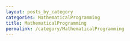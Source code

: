 ```yaml
---
layout: posts_by_category
categories: MathematicalProgramming
title: MathematicalProgramming
permalink: /category/MathematicalProgramming
---
```

